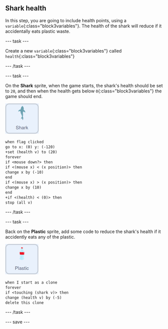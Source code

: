 ## Shark health

In this step, you are going to include health points, using a `variable`{:class="block3variables"}. The health of the shark will reduce if it accidentally eats plastic waste.

--- task ---

Create a new `variable`{:class="block3variables"} called `health`{:class="block3variables"}

--- /task ---

--- task ---

On the **Shark** sprite, when the game starts, the shark's health should be set to `20`, and then when the health gets below `0`{:class="block3variables"} the game should end.

![shark sprite](images/shark-sprite.png)

```blocks3
when flag clicked
go to x: (0) y: (-120)
+set (health v) to (20)
forever
if <mouse down?> then
if <(mouse x) < (x position)> then
change x by (-10)
end
if <(mouse x) > (x position)> then
change x by (10)
end
+if <(health) < (0)> then
stop (all v)
```

--- /task ---

--- task ---

Back on the **Plastic** sprite, add some code to reduce the shark's health if it accidently eats any of the plastic.

![plastic sprite](images/plastic-sprite.png)

```blocks3
when I start as a clone
forever
if <touching (shark v)> then
change (health v) by (-5)
delete this clone
```
--- /task ---

--- save ---
